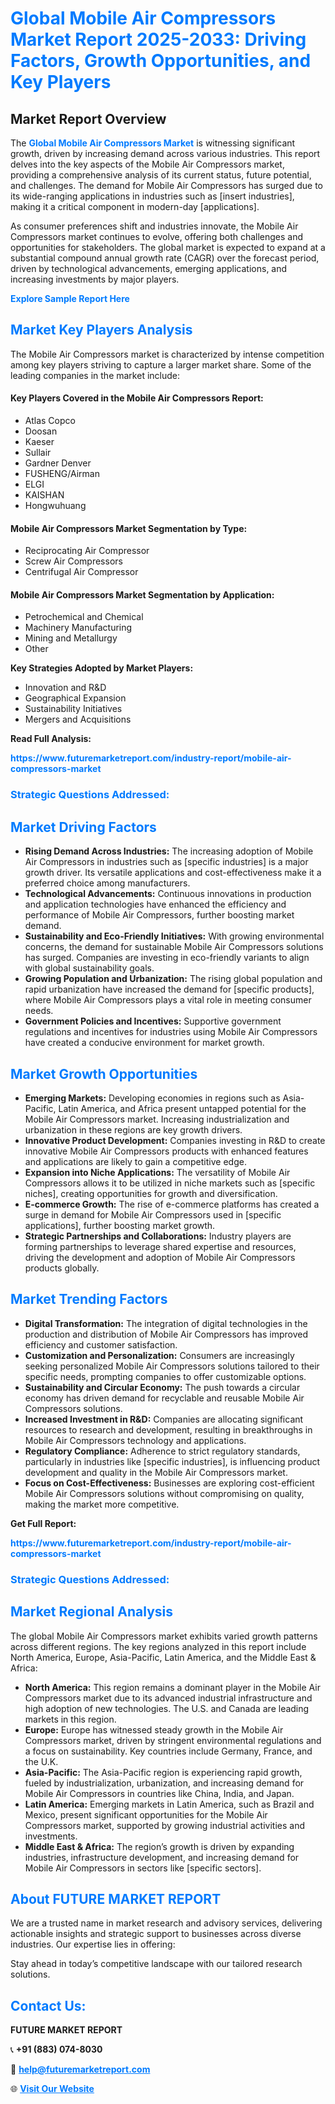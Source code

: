 <h1 style="color: #007BFF;">Global Mobile Air Compressors Market Report 2025-2033: Driving Factors, Growth Opportunities, and Key Players</h1>

<section id="overview">
<h2>Market Report Overview</h2>
<p>The <a href="https://www.futuremarketreport.com/industry-report/mobile-air-compressors-market" style="color: #007BFF; text-decoration: none;"><strong>Global Mobile Air Compressors Market</strong></a> is witnessing significant growth, driven by increasing demand across various industries. This report delves into the key aspects of the Mobile Air Compressors market, providing a comprehensive analysis of its current status, future potential, and challenges. The demand for Mobile Air Compressors has surged due to its wide-ranging applications in industries such as [insert industries], making it a critical component in modern-day [applications].</p>
<p>As consumer preferences shift and industries innovate, the Mobile Air Compressors market continues to evolve, offering both challenges and opportunities for stakeholders. The global market is expected to expand at a substantial compound annual growth rate (CAGR) over the forecast period, driven by technological advancements, emerging applications, and increasing investments by major players.</p>
</section>

<section id="overview">
<p><a href="https://www.futuremarketreport.com/request-sample/reportId=26872" style="color: #007BFF; text-decoration: none;"><strong>Explore Sample Report Here</strong></a></p>
</section>

<section id="key-players">
<h2 style="color: #007BFF;">Market Key Players Analysis</h2>
<p>The Mobile Air Compressors market is characterized by intense competition among key players striving to capture a larger market share. Some of the leading companies in the market include:</p>
<h4>Key Players Covered in the Mobile Air Compressors Report:</h4>
<ul><li>Atlas Copco</li><li>Doosan</li><li>Kaeser</li><li>Sullair</li><li>Gardner Denver</li><li>FUSHENG/Airman</li><li>ELGI</li><li>KAISHAN</li><li>Hongwuhuang</li></ul>
<h4>Mobile Air Compressors Market Segmentation by Type:</h4>
<ul><li>Reciprocating Air Compressor</li><li>Screw Air Compressors</li><li>Centrifugal Air Compressor</li></ul>

<h4>Mobile Air Compressors Market Segmentation by Application:</h4>
<ul><li>Petrochemical and Chemical</li><li>Machinery Manufacturing</li><li>Mining and Metallurgy</li><li>Other</li></ul>
<p><strong>Key Strategies Adopted by Market Players:</strong></p>
<ul>
<li>Innovation and R&D</li>
<li>Geographical Expansion</li>
<li>Sustainability Initiatives</li>
<li>Mergers and Acquisitions</li>
</ul>
</section>

<section>
<p><strong>Read Full Analysis: </strong></p><a href="https://www.futuremarketreport.com/industry-report/mobile-air-compressors-market" style="color: #007BFF; text-decoration: none;"><strong>https://www.futuremarketreport.com/industry-report/mobile-air-compressors-market</strong></a>
<h3 style="color: #007BFF;">Strategic Questions Addressed:</h3>
</section>

<section id="driving-factors">
<h2 style="color: #007BFF;">Market Driving Factors</h2>
<ul>
<li><strong>Rising Demand Across Industries:</strong> The increasing adoption of Mobile Air Compressors in industries such as [specific industries] is a major growth driver. Its versatile applications and cost-effectiveness make it a preferred choice among manufacturers.</li>
<li><strong>Technological Advancements:</strong> Continuous innovations in production and application technologies have enhanced the efficiency and performance of Mobile Air Compressors, further boosting market demand.</li>
<li><strong>Sustainability and Eco-Friendly Initiatives:</strong> With growing environmental concerns, the demand for sustainable Mobile Air Compressors solutions has surged. Companies are investing in eco-friendly variants to align with global sustainability goals.</li>
<li><strong>Growing Population and Urbanization:</strong> The rising global population and rapid urbanization have increased the demand for [specific products], where Mobile Air Compressors plays a vital role in meeting consumer needs.</li>
<li><strong>Government Policies and Incentives:</strong> Supportive government regulations and incentives for industries using Mobile Air Compressors have created a conducive environment for market growth.</li>
</ul>
</section>

<section id="growth-opportunities">
<h2 style="color: #007BFF;">Market Growth Opportunities</h2>
<ul>
<li><strong>Emerging Markets:</strong> Developing economies in regions such as Asia-Pacific, Latin America, and Africa present untapped potential for the Mobile Air Compressors market. Increasing industrialization and urbanization in these regions are key growth drivers.</li>
<li><strong>Innovative Product Development:</strong> Companies investing in R&D to create innovative Mobile Air Compressors products with enhanced features and applications are likely to gain a competitive edge.</li>
<li><strong>Expansion into Niche Applications:</strong> The versatility of Mobile Air Compressors allows it to be utilized in niche markets such as [specific niches], creating opportunities for growth and diversification.</li>
<li><strong>E-commerce Growth:</strong> The rise of e-commerce platforms has created a surge in demand for Mobile Air Compressors used in [specific applications], further boosting market growth.</li>
<li><strong>Strategic Partnerships and Collaborations:</strong> Industry players are forming partnerships to leverage shared expertise and resources, driving the development and adoption of Mobile Air Compressors products globally.</li>
</ul>
</section>

<section id="trending-factors">
<h2 style="color: #007BFF;">Market Trending Factors</h2>
<ul>
<li><strong>Digital Transformation:</strong> The integration of digital technologies in the production and distribution of Mobile Air Compressors has improved efficiency and customer satisfaction.</li>
<li><strong>Customization and Personalization:</strong> Consumers are increasingly seeking personalized Mobile Air Compressors solutions tailored to their specific needs, prompting companies to offer customizable options.</li>
<li><strong>Sustainability and Circular Economy:</strong> The push towards a circular economy has driven demand for recyclable and reusable Mobile Air Compressors solutions.</li>
<li><strong>Increased Investment in R&D:</strong> Companies are allocating significant resources to research and development, resulting in breakthroughs in Mobile Air Compressors technology and applications.</li>
<li><strong>Regulatory Compliance:</strong> Adherence to strict regulatory standards, particularly in industries like [specific industries], is influencing product development and quality in the Mobile Air Compressors market.</li>
<li><strong>Focus on Cost-Effectiveness:</strong> Businesses are exploring cost-efficient Mobile Air Compressors solutions without compromising on quality, making the market more competitive.</li>
</ul>
</section>

<section>
<p><strong>Get Full Report: </strong></p><a href="https://www.futuremarketreport.com/industry-report/mobile-air-compressors-market" style="color: #007BFF; text-decoration: none;"><strong>https://www.futuremarketreport.com/industry-report/mobile-air-compressors-market</strong></a>
<h3 style="color: #007BFF;">Strategic Questions Addressed:</h3>
</section>


<section id="regional-analysis">
<h2 style="color: #007BFF;">Market Regional Analysis</h2>
<p>The global Mobile Air Compressors market exhibits varied growth patterns across different regions. The key regions analyzed in this report include North America, Europe, Asia-Pacific, Latin America, and the Middle East & Africa:</p>
<ul>
<li><strong>North America:</strong> This region remains a dominant player in the Mobile Air Compressors market due to its advanced industrial infrastructure and high adoption of new technologies. The U.S. and Canada are leading markets in this region.</li>
<li><strong>Europe:</strong> Europe has witnessed steady growth in the Mobile Air Compressors market, driven by stringent environmental regulations and a focus on sustainability. Key countries include Germany, France, and the U.K.</li>
<li><strong>Asia-Pacific:</strong> The Asia-Pacific region is experiencing rapid growth, fueled by industrialization, urbanization, and increasing demand for Mobile Air Compressors in countries like China, India, and Japan.</li>
<li><strong>Latin America:</strong> Emerging markets in Latin America, such as Brazil and Mexico, present significant opportunities for the Mobile Air Compressors market, supported by growing industrial activities and investments.</li>
<li><strong>Middle East & Africa:</strong> The region’s growth is driven by expanding industries, infrastructure development, and increasing demand for Mobile Air Compressors in sectors like [specific sectors].</li>
</ul>
</section>

<footer>
<h2 style="color: #007BFF;">About FUTURE MARKET REPORT</h2>
<p>We are a trusted name in market research and advisory services, delivering actionable insights and strategic support to businesses across diverse industries. Our expertise lies in offering:</p>

<p>Stay ahead in today’s competitive landscape with our tailored research solutions.</p>

<h2 style="color: #007BFF;">Contact Us:</h2>
<p><strong>FUTURE MARKET REPORT</strong></p>
<p>📞 <strong>+91 (883) 074-8030</strong></p>
<p>📧 <strong><a href="mailto:help@futuremarketreport.com" style="color: #007BFF;">help@futuremarketreport.com</a></strong></p>
<p>🌐 <strong><a href="https://www.futuremarketreport.com/" style="color: #007BFF;">Visit Our Website</a></strong></p>
</footer>